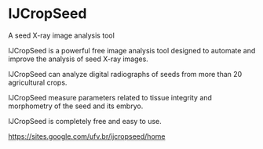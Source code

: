 # IJCropSeed
 A seed X-ray image analysis tool

IJCropSeed is a powerful free image analysis tool  designed to automate and improve the analysis of seed X-ray images.

IJCropSeed can analyze digital radiographs of seeds from more than 20 agricultural crops.

IJCropSeed measure parameters related to tissue integrity and morphometry of the seed and its embryo.

IJCropSeed is completely free and easy to use.

https://sites.google.com/ufv.br/ijcropseed/home